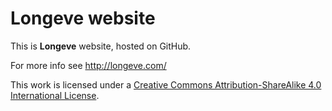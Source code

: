 # Longeve website

This is **Longeve** website, hosted on GitHub.

For more info see http://longeve.com/

This work is licensed under a [Creative Commons Attribution-ShareAlike 4.0 International License](http://creativecommons.org/licenses/by-sa/4.0/).

